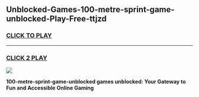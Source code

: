 
## Unblocked-Games-100-metre-sprint-game-unblocked-Play-Free-ttjzd
<h3>
<a href="https://premium76.site?title=100-metre-sprint-game-unblocked&ref=15A">CLICK TO PLAY</a></h3>
<hr>

<h3>
<a href="https://premium76.site?title=100-metre-sprint-game-unblocked&ref=15A">CLICK 2 PLAY</a>
  
</h3>

<a href="https://premium76.site?title=100-metre-sprint-game-unblocked&ref=15A"><img src="https://clearcache.store/games.png"></a>


**100-metre-sprint-game-unblocked games unblocked: Your Gateway to Fun and Accessible Online Gaming**
